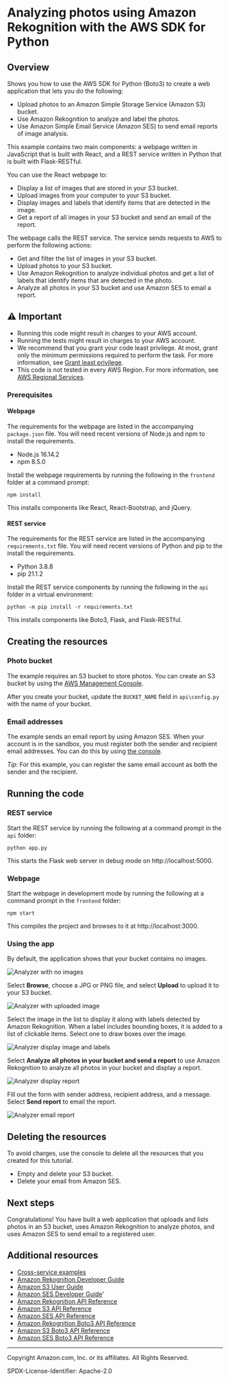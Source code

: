 #  Analyzing photos using Amazon Rekognition with the AWS SDK for Python

## Overview

Shows you how to use the AWS SDK for Python (Boto3) to create a web application that
lets you do the following:

* Upload photos to an Amazon Simple Storage Service (Amazon S3) bucket.
* Use Amazon Rekognition to analyze and label the photos.
* Use Amazon Simple Email Service (Amazon SES) to send email reports of image analysis.

This example contains two main components: a webpage written in JavaScript that is built
with React, and a REST service written in Python that is built with Flask-RESTful.

You can use the React webpage to:

* Display a list of images that are stored in your S3 bucket.
* Upload images from your computer to your S3 bucket.
* Display images and labels that identify items that are detected in the image.
* Get a report of all images in your S3 bucket and send an email of the report.

The webpage calls the REST service. The service sends requests to AWS to
perform the following actions:

* Get and filter the list of images in your S3 bucket.
* Upload photos to your S3 bucket.
* Use Amazon Rekognition to analyze individual photos and get a list of labels that
  identify items that are detected in the photo.
* Analyze all photos in your S3 bucket and use Amazon SES to email a report.

## ⚠️ Important
* Running this code might result in charges to your AWS account. 
* Running the tests might result in charges to your AWS account.
*  We recommend that you grant your code least privilege. At most, grant only the minimum permissions required to perform the task. For more information, see [Grant least privilege](https://docs.aws.amazon.com/IAM/latest/UserGuide/best-practices.html#grant-least-privilege). 
* This code is not tested in every AWS Region. For more information, see [AWS Regional Services](https://aws.amazon.com/about-aws/global-infrastructure/regional-product-services).

### Prerequisites

#### Webpage

The requirements for the webpage are listed in the accompanying `package.json` file.
You will need recent versions of Node.js and npm to install the requirements. 

* Node.js 16.14.2
* npm 8.5.0

Install the webpage requirements by running the following in the `frontend` folder
at a command prompt:

```
npm install
```

This installs components like React, React-Bootstrap, and jQuery.

#### REST service

The requirements for the REST service are listed in the accompanying `requirements.txt`
file. You will need recent versions of Python and pip to the install the requirements.

* Python 3.8.8
* pip 21.1.2

Install the REST service components by running the following in the `api` folder in 
a virtual environment:

```
python -m pip install -r requirements.txt
```  

This installs components like Boto3, Flask, and Flask-RESTful.  

## Creating the resources 

### Photo bucket

The example requires an S3 bucket to store photos. You can create an S3 bucket by
using the [AWS Management Console](https://s3.console.aws.amazon.com/s3).

After you create your bucket, update the `BUCKET_NAME` field in `api\config.py` with
the name of your bucket.

### Email addresses

The example sends an email report by using Amazon SES. When your account is in the
sandbox, you must register both the sender and recipient email addresses. You can
do this by using [the console](https://console.aws.amazon.com/ses).

*Tip:* For this example, you can register the same email account as both the sender and 
the recipient.

## Running the code

### REST service

Start the REST service by running the following at a command prompt in the `api` folder:

```
python app.py
```

This starts the Flask web server in debug mode on http://localhost:5000.

### Webpage

Start the webpage in development mode by running the following at a command prompt
in the `frontend` folder:

```
npm start
```

This compiles the project and browses to it at http://localhost:3000.

### Using the app

By default, the application shows that your bucket contains no images.

![Analyzer with no images](images/analyzer-no-images.png)

Select **Browse**, choose a JPG or PNG file, and select **Upload** to upload it to
your S3 bucket.

![Analyzer with uploaded image](images/analyzer-uploaded-image.png)

Select the image in the list to display it along with labels detected by Amazon
Rekognition. When a label includes bounding boxes, it is added to a list of clickable
items. Select one to draw boxes over the image.

![Analyzer display image and labels](images/analyzer-labels.png)

Select **Analyze all photos in your bucket and send a report** to use Amazon Rekognition
to analyze all photos in your bucket and display a report.

![Analyzer display report](images/analyzer-display-report.png)

Fill out the form with sender address, recipient address, and a message. Select 
**Send report** to email the report.

![Analyzer email report](images/analyzer-email-report.png)

## Deleting the resources

To avoid charges, use the console to delete all the resources that you created for 
this tutorial.

* Empty and delete your S3 bucket.
* Delete your email from Amazon SES.

## Next steps

Congratulations! You have built a web application that uploads and lists photos in
an S3 bucket, uses Amazon Rekognition to analyze photos, and uses Amazon SES to send
email to a registered user.

## Additional resources
* [Cross-service examples](../README.md)
* [Amazon Rekognition Developer Guide](https://docs.aws.amazon.com/rekognition/latest/dg/what-is.html)
* [Amazon S3 User Guide](https://docs.aws.amazon.com/AmazonS3/latest/userguide/Welcome.html)
* [Amazon SES Developer Guide](https://docs.aws.amazon.com/ses/latest/dg/Welcome.html)'
* [Amazon Rekognition API Reference](https://docs.aws.amazon.com/rekognition/latest/APIReference/Welcome.html)
* [Amazon S3 API Reference](https://docs.aws.amazon.com/AmazonS3/latest/API/Welcome.html)
* [Amazon SES API Reference](https://docs.aws.amazon.com/ses/latest/APIReference/Welcome.html)
* [Amazon Rekognition Boto3 API Reference](https://boto3.amazonaws.com/v1/documentation/api/latest/reference/services/rekognition.html)
* [Amazon S3 Boto3 API Reference](https://boto3.amazonaws.com/v1/documentation/api/latest/reference/services/s3.html)
* [Amazon SES Boto3 API Reference](https://boto3.amazonaws.com/v1/documentation/api/latest/reference/services/ses.html)

---
Copyright Amazon.com, Inc. or its affiliates. All Rights Reserved.

SPDX-License-Identifier: Apache-2.0
